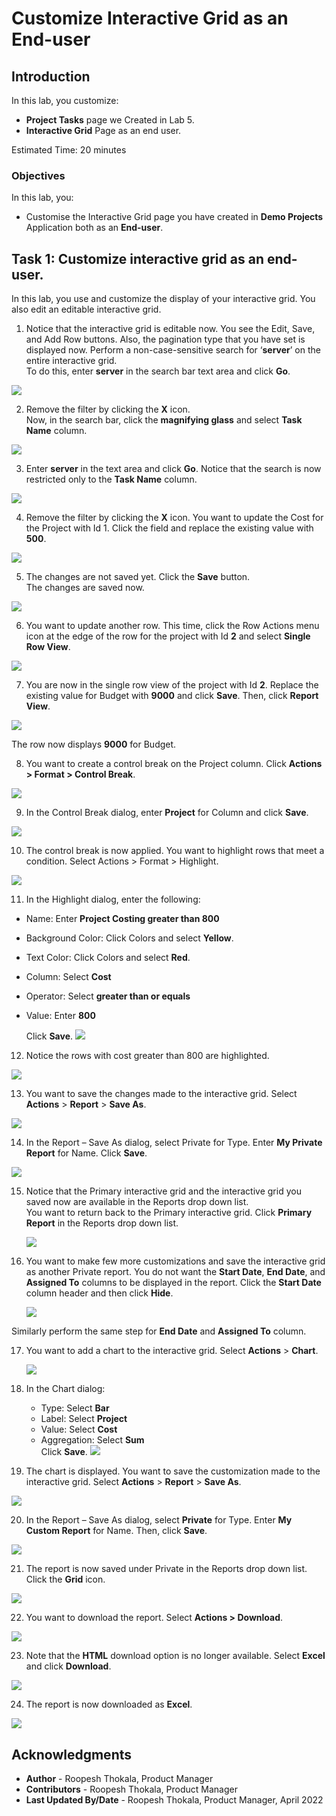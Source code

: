 # Customize Interactive Grid as an End-user
<!--# Create the shopping cart page -->
## Introduction

In this lab, you customize:
  - **Project Tasks** page we Created in Lab 5.
  - **Interactive Grid** Page as an end user.

<!--
Customers will be able to:
- Review the items in the shopping cart
- Edit the quantity of the items
- Remove an item
- Clear the shopping cart
- Proceed to checkout

Estimated Time: 20 minutes

Watch the video below for a quick walk through of the lab.

[](youtube:Cvl9xMAqnm8)
-->

Estimated Time: 20 minutes

### Objectives
In this lab, you:
- Customise the Interactive Grid page you have created in **Demo Projects** Application both as an **End-user**.


## Task 1: Customize interactive grid as an end-user.
In this lab, you use and customize the display of your interactive grid. You also edit an editable interactive grid.

1. Notice that the interactive grid is editable now. You see the Edit, Save, and Add Row buttons. Also, the pagination type that you have set is displayed now. Perform a non-case-sensitive search for ‘**server**’ on the entire interactive grid.  
To do this, enter **server** in the search bar text area and click **Go**.

 ![](./images/search1.png " ")

2. Remove the filter by clicking the **X** icon.  
Now, in the search bar, click the **magnifying glass** and select **Task Name** column.

 ![](./images/search2.png " ")

3. Enter **server** in the text area and click **Go**. Notice that the search is now restricted only to the **Task Name** column.

  ![](./images/search3.png " ")

4. Remove the filter by clicking the **X** icon. You want to update the Cost for the Project with Id 1. Click the field and replace the existing value with **500**.

  ![](./images/search4.png " ")

5. The changes are not saved yet. Click the **Save** button.  
    The changes are saved now.

  ![](./images/search5.png " ")

6. You want to update another row. This time, click the Row Actions menu icon at the edge of the row for the project with Id **2** and select **Single Row View**.

  ![](./images/single-row-view.png " ")

7. You are now in the single row view of the project with Id **2**. Replace the existing value for Budget with **9000** and click **Save**. Then, click **Report View**.  

  ![](./images/single-row1.png " ")  

  The row now displays **9000** for Budget.

8. You want to create a control break on the Project column. Click **Actions > Format > Control Break**.

  ![](./images/set-control-break.png " ")

9. In the Control Break dialog, enter **Project** for Column and click **Save**.

  ![](./images/control-break1.png " ")

10. The control break is now applied. You want to highlight rows that meet a      condition. Select Actions > Format > Highlight.

  ![](./images/highlight1.png " ")

11. In the Highlight dialog, enter the following:
  - Name: Enter **Project Costing greater than 800**
  - Background Color: Click Colors and select **Yellow**.
  - Text Color: Click Colors and select **Red**.
  - Column: Select **Cost**
  - Operator: Select **greater than or equals**
  - Value: Enter **800**  

    Click **Save**.
    ![](./images/highlight2.png " ")

12. Notice the rows with cost greater than 800 are highlighted.

  ![](./images/highlight3.png " ")

13. You want to save the changes made to the interactive grid. Select **Actions** > **Report** > **Save As**.

  ![](./images/save-grid1.png " ")

14. In the Report – Save As dialog, select Private for Type. Enter **My Private Report** for Name. Click **Save**.

  ![](./images/save-report.png " ")


15. Notice that the Primary interactive grid and the interactive grid you saved now are available in the Reports drop down list.  
You want to return back to the Primary interactive grid. Click **Primary Report** in the Reports drop down list.

    ![](./images/select-primary-report.png " ")

16. You want to make few more customizations and save the interactive grid as another Private report. You do not want the **Start Date**, **End Date**, and **Assigned To** columns to be displayed in the report.
Click the **Start Date** column header and then click **Hide**.

    ![](./images/hide-column1.png " ")

  Similarly perform the same step for **End Date** and **Assigned To** column.

17. You want to add a chart to the interactive grid. Select **Actions** > **Chart**.

    ![](./images/chart1.png " ")

18. In the Chart dialog:
    - Type: Select **Bar**
    - Label: Select **Project**
    - Value: Select **Cost**
    - Aggregation: Select **Sum**  
    Click **Save**.
  ![](./images/chart2.png " ")

19. The chart is displayed. You want to save the customization made to the interactive grid. Select **Actions** > **Report** > **Save As**.

  ![](./images/save-report1.png " ")

20. In the Report – Save As dialog, select **Private** for Type. Enter **My Custom Report** for Name. Then, click **Save**.

  ![](./images/save-report2.png " ")

21. The report is now saved under Private in the Reports drop down list. Click the **Grid** icon.

  ![](./images/select-grid-icon.png " ")

22. You want to download the report. Select **Actions > Download**.

  ![](./images/download-report.png " ")

23.  Note that the **HTML** download option is no longer available. Select **Excel** and click **Download**.

  ![](./images/download-report1.png " ")

24. The report is now downloaded as **Excel**.

  ![](./images/downloaded-report.png " ")


## **Acknowledgments**

- **Author** - Roopesh Thokala, Product Manager
- **Contributors** - Roopesh Thokala, Product Manager
- **Last Updated By/Date** - Roopesh Thokala, Product Manager, April 2022

